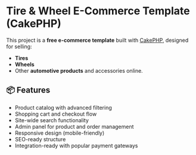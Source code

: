 # Tire & Wheel E-Commerce Template (CakePHP)

This project is a **free e-commerce template** built with [CakePHP](https://cakephp.org/), designed for selling:

- **Tires**
- **Wheels**
- Other **automotive products** and accessories online.

## 📦 Features

- Product catalog with advanced filtering
- Shopping cart and checkout flow
- Site-wide search functionality
- Admin panel for product and order management
- Responsive design (mobile-friendly)
- SEO-ready structure
- Integration-ready with popular payment gateways
